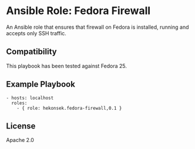 # Ansible Role: Fedora Firewall

An Ansible role that ensures that firewall on Fedora is installed, running and accepts only SSH traffic.

## Compatibility

This playbook has been tested against Fedora 25.

## Example Playbook

    - hosts: localhost
      roles:
        - { role: hekonsek.fedora-firewall,0.1 }

## License

Apache 2.0